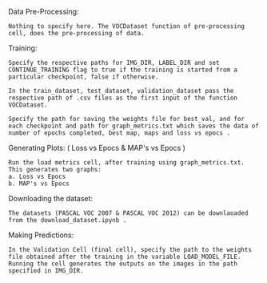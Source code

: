 Data Pre-Processing:

    Nothing to specify here. The VOCDataset function of pre-processing cell, does the pre-processing of data.

Training:

    Specify the respective paths for IMG_DIR, LABEL_DIR and set CONTINUE_TRAINING flag to true if the training is started from a particular checkpoint, false if otherwise.

    In the train_dataset, test_dataset, validation_dataset pass the respective path of .csv files as the first input of the function VOCDataset.

    Specify the path for saving the weights file for best_val, and for each checkpoint and path for graph_metrics.txt which saves the data of number of epochs completed, best map, maps and loss vs epocs .

Generating Plots: ( Loss vs Epocs & MAP's vs Epocs )

    Run the load metrics cell, after training using graph_metrics.txt. This generates two graphs:
    a. Loss vs Epocs
    b. MAP's vs Epocs

Downloading the dataset:

    The datasets (PASCAL VOC 2007 & PASCAL VOC 2012) can be downlaoaded from the download_dataset.ipynb .

Making Predictions:

    In the Validation Cell (final cell), specify the path to the weights file obtained after the training in the variable LOAD_MODEL_FILE. Running the cell generates the outputs on the images in the path specified in IMG_DIR. 
